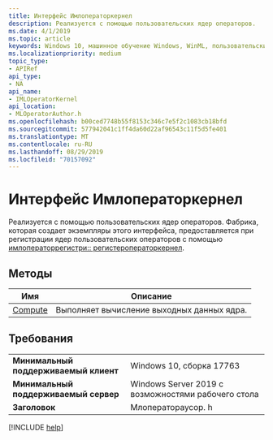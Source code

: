 ```yaml
---
title: Интерфейс Имлоператоркернел
description: Реализуется с помощью пользовательских ядер операторов.
ms.date: 4/1/2019
ms.topic: article
keywords: Windows 10, машинное обучение Windows, WinML, пользовательские операторы, Имлоператоркернел
ms.localizationpriority: medium
topic_type:
- APIRef
api_type:
- NA
api_name:
- IMLOperatorKernel
api_location:
- MLOperatorAuthor.h
ms.openlocfilehash: b00ced7748b55f8153c346c7e5f2c1083cb18bfd
ms.sourcegitcommit: 577942041c1ff4da60d22af96543c11f5d5fe401
ms.translationtype: MT
ms.contentlocale: ru-RU
ms.lasthandoff: 08/29/2019
ms.locfileid: "70157092"
---
```

# <a name="imloperatorkernel-interface"></a>Интерфейс Имлоператоркернел

Реализуется с помощью пользовательских ядер операторов. Фабрика, которая создает экземпляры этого интерфейса, предоставляется при регистрации ядер пользовательских операторов с помощью [имлоператоррегистри:: регистероператоркернел](IMLOperatorRegistry_RegisterOperatorKernel.md).

## <a name="methods"></a>Методы

| Имя | Описание |
|------|-------------|
| [Compute](IMLOperatorKernel_Compute.md) | Выполняет вычисление выходных данных ядра. |

## <a name="requirements"></a>Требования

| | |
|-|-|
| **Минимальный поддерживаемый клиент** | Windows 10, сборка 17763 |
| **Минимальный поддерживаемый сервер** | Windows Server 2019 с возможностями рабочего стола |
| **Заголовок** | Млоператораусор. h |

[!INCLUDE [help](../../includes/get-help.md)]
